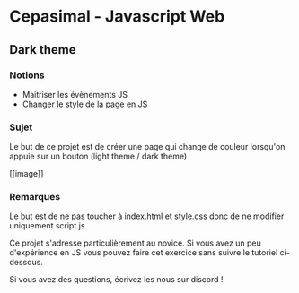 # Cepasimal - Javascript Web
## Dark theme
### Notions
+ Maitriser les évènements JS
+ Changer le style de la page en JS

### Sujet
Le but de ce projet est de créer une page qui change de couleur lorsqu'on appuie sur un bouton (light theme / dark theme)

[[image]]

### Remarques
Le but est de ne pas toucher à index.html et style.css donc de ne modifier uniquement script.js

Ce projet s'adresse particulièrement au novice. Si vous avez un peu d'expérience en JS vous pouvez faire cet exercice sans suivre le tutoriel ci-dessous.

Si vous avez des questions, écrivez les nous sur discord !
